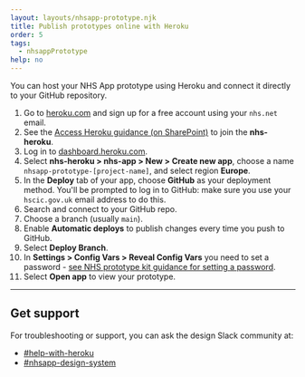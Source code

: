 ```yaml
---
layout: layouts/nhsapp-prototype.njk
title: Publish prototypes online with Heroku
order: 5
tags:
  - nhsappPrototype
help: no
---
```


You can host your NHS App prototype using Heroku and connect it directly to your GitHub repository.

1. Go to [heroku.com](https://www.heroku.com/) and sign up for a free account using your `nhs.net` email.
2. See the [Access Heroku guidance (on SharePoint)](https://nhs.sharepoint.com/:u:/r/sites/X26_URPG/SitePages/tools/Heroku-cloud-platform.aspx?csf=1&web=1&e=geWbJC) to join the **nhs-heroku**.
3. Log in to [dashboard.heroku.com](https://dashboard.heroku.com).
4. Select **nhs-heroku > nhs-app > New > Create new app**, choose a name `nhsapp-prototype-[project-name]`, and select region **Europe**.
5. In the **Deploy** tab of your app, choose **GitHub** as your deployment method. You'll be prompted to log in to GitHub: make sure you use your `hscic.gov.uk` email address to do this.
6. Search and connect to your GitHub repo.
7. Choose a branch (usually `main`).
8. Enable **Automatic deploys** to publish changes every time you push to GitHub.
9. Select **Deploy Branch**.
10. In **Settings > Config Vars > Reveal Config Vars** you need to set a password - [see NHS prototype kit guidance for setting a password](https://prototype-kit.service-manual.nhs.uk/how-tos/publish-your-prototype-online).
11. Select **Open app** to view your prototype.

<hr class="nhsuk-section-break nhsuk-section-break--xl nhsuk-section-break--visible app-section-break--width-4">

## Get support

For troubleshooting or support, you can ask the design Slack community at:

- [#help-with-heroku](https://nhsdigitalcorporate.enterprise.slack.com/archives/C089RQPDZ9V)
- [#nhsapp-design-system](https://nhsdigitalcorporate.enterprise.slack.com/archives/C06GY1LRP19)
